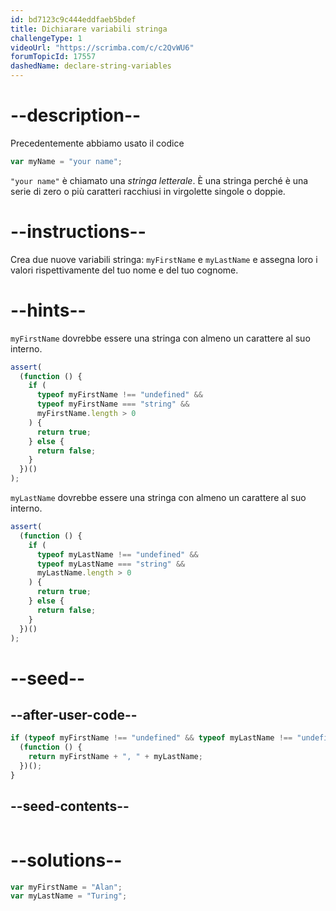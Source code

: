 ```yaml
---
id: bd7123c9c444eddfaeb5bdef
title: Dichiarare variabili stringa
challengeType: 1
videoUrl: "https://scrimba.com/c/c2QvWU6"
forumTopicId: 17557
dashedName: declare-string-variables
---
```


# --description--

Precedentemente abbiamo usato il codice

```js
var myName = "your name";
```

`"your name"` è chiamato una <dfn>stringa</dfn> <dfn>letterale</dfn>. È una stringa perché è una serie di zero o più caratteri racchiusi in virgolette singole o doppie.

# --instructions--

Crea due nuove variabili stringa: `myFirstName` e `myLastName` e assegna loro i valori rispettivamente del tuo nome e del tuo cognome.

# --hints--

`myFirstName` dovrebbe essere una stringa con almeno un carattere al suo interno.

```js
assert(
  (function () {
    if (
      typeof myFirstName !== "undefined" &&
      typeof myFirstName === "string" &&
      myFirstName.length > 0
    ) {
      return true;
    } else {
      return false;
    }
  })()
);
```

`myLastName` dovrebbe essere una stringa con almeno un carattere al suo interno.

```js
assert(
  (function () {
    if (
      typeof myLastName !== "undefined" &&
      typeof myLastName === "string" &&
      myLastName.length > 0
    ) {
      return true;
    } else {
      return false;
    }
  })()
);
```

# --seed--

## --after-user-code--

```js
if (typeof myFirstName !== "undefined" && typeof myLastName !== "undefined") {
  (function () {
    return myFirstName + ", " + myLastName;
  })();
}
```

## --seed-contents--

```js

```

# --solutions--

```js
var myFirstName = "Alan";
var myLastName = "Turing";
```

